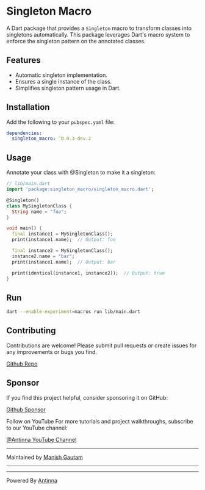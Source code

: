 # Singleton Macro

A Dart package that provides a `Singleton` macro to transform classes into singletons automatically. This package leverages Dart's macro system to enforce the singleton pattern on the annotated classes.

## Features

- Automatic singleton implementation.
- Ensures a single instance of the class.
- Simplifies singleton pattern usage in Dart.

## Installation

Add the following to your `pubspec.yaml` file:

```yaml
dependencies:
  singleton_macro: ^0.0.3-dev.2
```

## Usage
Annotate your class with @Singleton to make it a singleton:
```dart
// lib/main.dart
import 'package:singleton_macro/singleton_macro.dart';

@Singleton()
class MySingletonClass {
  String name = "foo";
}

void main() {
  final instance1 = MySingletonClass();
  print(instance1.name);  // Output: foo

  final instance2 = MySingletonClass();
  instance2.name = "bar";
  print(instance1.name);  // Output: bar

  print(identical(instance1, instance2));  // Output: true
}


```
## Run
```bash
dart --enable-experiment=macros run lib/main.dart
```



## Contributing
Contributions are welcome! Please submit pull requests or create issues for any improvements or bugs you find.

[Github Repo](https://github.com/antinna/singleton_macro)

## Sponsor
If you find this project helpful, consider sponsoring it on GitHub:

[Github Sponsor](https://github.com/sponsors/Manishmg3994)


Follow on YouTube
For more tutorials and project walkthroughs, subscribe to our YouTube channel:

[@Antinna YouTube Channel](https://m.youtube.com/antinna)

---
Maintained by [Manish Gautam](https://github.com/Manishmg3994)

---

---
Powered By [Antinna](https://github.com/antinna)

